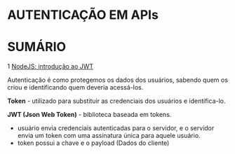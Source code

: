 # AUTENTICAÇÃO EM APIs

# SUMÁRIO

1 <a href="#introducao-jwt">NodeJS: introdução ao JWT</a>

Autenticação é como protegemos os dados dos usuários, sabendo quem os criou e identificando quem deveria acessá-los.

**Token** - utilizado para substituir as credenciais dos usuários e identifica-lo.

**JWT (Json Web Token)** - biblioteca baseada em tokens.
- usuário envia credenciais autenticadas para o servidor, e o servidor envia um token com uma assinatura única para aquele usuário.
- token possui a chave e o payload (Dados do cliente)
